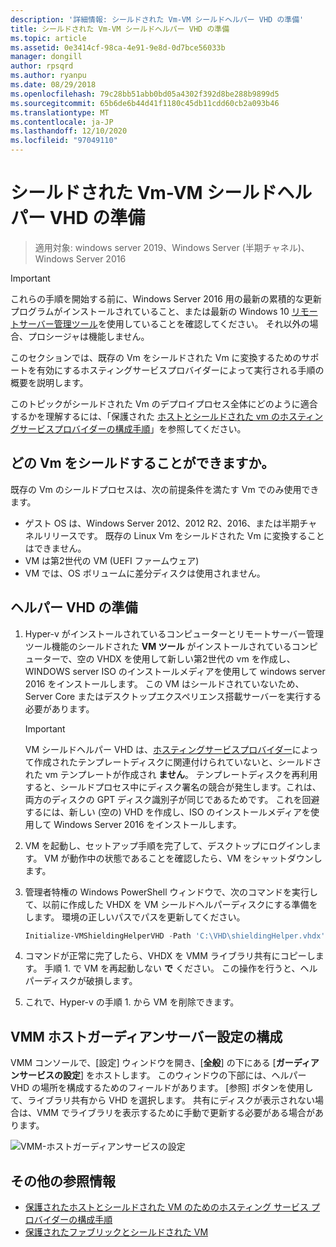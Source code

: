 ```yaml
---
description: '詳細情報: シールドされた Vm-VM シールドヘルパー VHD の準備'
title: シールドされた Vm-VM シールドヘルパー VHD の準備
ms.topic: article
ms.assetid: 0e3414cf-98ca-4e91-9e8d-0d7bce56033b
manager: dongill
author: rpsqrd
ms.author: ryanpu
ms.date: 08/29/2018
ms.openlocfilehash: 79c28bb51abb0bd05a4302f392d8be288b9899d5
ms.sourcegitcommit: 65b6de6b44d41f1180c45db11cdd60cb2a093b46
ms.translationtype: MT
ms.contentlocale: ja-JP
ms.lasthandoff: 12/10/2020
ms.locfileid: "97049110"
---
```

# <a name="shielded-vms---preparing-a-vm-shielding-helper-vhd"></a>シールドされた Vm-VM シールドヘルパー VHD の準備

>適用対象: windows server 2019、Windows Server (半期チャネル)、Windows Server 2016

> [!IMPORTANT]
> これらの手順を開始する前に、Windows Server 2016 用の最新の累積的な更新プログラムがインストールされていること、または最新の Windows 10 [リモートサーバー管理ツール](https://www.microsoft.com/download/details.aspx?id=45520)を使用していることを確認してください。 それ以外の場合、プロシージャは機能しません。

このセクションでは、既存の Vm をシールドされた Vm に変換するためのサポートを有効にするホスティングサービスプロバイダーによって実行される手順の概要を説明します。

このトピックがシールドされた Vm のデプロイプロセス全体にどのように適合するかを理解するには、「保護された [ホストとシールドされた vm のホスティングサービスプロバイダーの構成手順](guarded-fabric-configuration-scenarios-for-shielded-vms-overview.md)」を参照してください。

## <a name="which-vms-can-be-shielded"></a>どの Vm をシールドすることができますか。

既存の Vm のシールドプロセスは、次の前提条件を満たす Vm でのみ使用できます。

- ゲスト OS は、Windows Server 2012、2012 R2、2016、または半期チャネルリリースです。 既存の Linux Vm をシールドされた Vm に変換することはできません。
- VM は第2世代の VM (UEFI ファームウェア)
- VM では、OS ボリュームに差分ディスクは使用されません。

## <a name="prepare-helper-vhd"></a>ヘルパー VHD の準備

1.  Hyper-v がインストールされているコンピューターとリモートサーバー管理ツール機能のシールドされた **VM ツール** がインストールされているコンピューターで、空の VHDX を使用して新しい第2世代の vm を作成し、WINDOWS server ISO のインストールメディアを使用して windows server 2016 をインストールします。 この VM はシールドされていないため、Server Core またはデスクトップエクスペリエンス搭載サーバーを実行する必要があります。

    > [!IMPORTANT]
    > VM シールドヘルパー VHD は、[ホスティングサービスプロバイダー](guarded-fabric-create-a-shielded-vm-template.md)によって作成されたテンプレートディスクに関連付けられていないと、シールドされた vm テンプレートが作成され **ません**。 テンプレートディスクを再利用すると、シールドプロセス中にディスク署名の競合が発生します。これは、両方のディスクの GPT ディスク識別子が同じであるためです。 これを回避するには、新しい (空の) VHD を作成し、ISO のインストールメディアを使用して Windows Server 2016 をインストールします。

2.  VM を起動し、セットアップ手順を完了して、デスクトップにログインします。 VM が動作中の状態であることを確認したら、VM をシャットダウンします。

3.  管理者特権の Windows PowerShell ウィンドウで、次のコマンドを実行して、以前に作成した VHDX を VM シールドヘルパーディスクにする準備をします。 環境の正しいパスでパスを更新してください。

    ```powershell
    Initialize-VMShieldingHelperVHD -Path 'C:\VHD\shieldingHelper.vhdx'
    ```

4.  コマンドが正常に完了したら、VHDX を VMM ライブラリ共有にコピーします。 手順 1. で VM を再起動しない **で** ください。 この操作を行うと、ヘルパーディスクが破損します。

5.  これで、Hyper-v の手順 1. から VM を削除できます。

## <a name="configure-vmm-host-guardian-server-settings"></a>VMM ホストガーディアンサーバー設定の構成

VMM コンソールで、[設定] ウィンドウを開き、[**全般**] の下にある [**ガーディアンサービスの設定**] をホストします。 このウィンドウの下部には、ヘルパー VHD の場所を構成するためのフィールドがあります。 [参照] ボタンを使用して、ライブラリ共有から VHD を選択します。 共有にディスクが表示されない場合は、VMM でライブラリを表示するために手動で更新する必要がある場合があります。

![VMM-ホストガーディアンサービスの設定](../media/Guarded-Fabric-Shielded-VM/guarded-host-vmm-hgs-settings-01.png)

## <a name="additional-references"></a>その他の参照情報

- [保護されたホストとシールドされた VM のためのホスティング サービス プロバイダーの構成手順](guarded-fabric-configuration-scenarios-for-shielded-vms-overview.md)
- [保護されたファブリックとシールドされた VM](guarded-fabric-and-shielded-vms-top-node.md)
